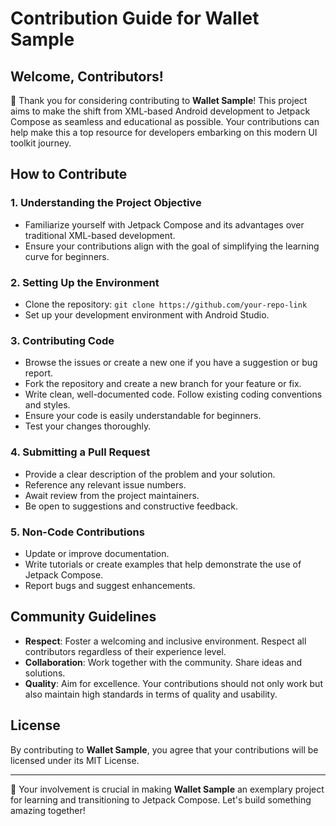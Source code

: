 
# Contribution Guide for Wallet Sample

## Welcome, Contributors!

🌟 Thank you for considering contributing to **Wallet Sample**! This project aims to make the shift from XML-based Android development to Jetpack Compose as seamless and educational as possible. Your contributions can help make this a top resource for developers embarking on this modern UI toolkit journey.

## How to Contribute

### 1. **Understanding the Project Objective**

-   Familiarize yourself with Jetpack Compose and its advantages over traditional XML-based development.
-   Ensure your contributions align with the goal of simplifying the learning curve for beginners.

### 2. **Setting Up the Environment**

-   Clone the repository: `git clone https://github.com/your-repo-link`
-   Set up your development environment with Android Studio.

### 3. **Contributing Code**

-   Browse the issues or create a new one if you have a suggestion or bug report.
-   Fork the repository and create a new branch for your feature or fix.
-   Write clean, well-documented code. Follow existing coding conventions and styles.
-   Ensure your code is easily understandable for beginners.
-   Test your changes thoroughly.

### 4. **Submitting a Pull Request**

-   Provide a clear description of the problem and your solution.
-   Reference any relevant issue numbers.
-   Await review from the project maintainers.
-   Be open to suggestions and constructive feedback.

### 5. **Non-Code Contributions**

-   Update or improve documentation.
-   Write tutorials or create examples that help demonstrate the use of Jetpack Compose.
-   Report bugs and suggest enhancements.

## Community Guidelines

-   **Respect**: Foster a welcoming and inclusive environment. Respect all contributors regardless of their experience level.
-   **Collaboration**: Work together with the community. Share ideas and solutions.
-   **Quality**: Aim for excellence. Your contributions should not only work but also maintain high standards in terms of quality and usability.

## License

By contributing to **Wallet Sample**, you agree that your contributions will be licensed under its MIT License.

----------

🚀 Your involvement is crucial in making **Wallet Sample** an exemplary project for learning and transitioning to Jetpack Compose. Let's build something amazing together!